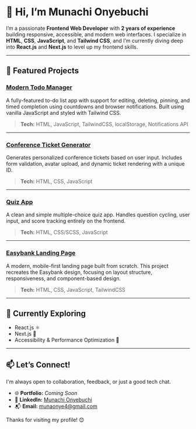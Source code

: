 # 👋 Hi, I’m Munachi Onyebuchi

I’m a passionate **Frontend Web Developer** with **2 years of experience** building responsive, accessible, and modern web interfaces. I specialize in **HTML**, **CSS**, **JavaScript**, and **Tailwind CSS**, and I’m currently diving deep into **React.js** and **Next.js** to level up my frontend skills.

---

## 🚀 Featured Projects

### [Modern Todo Manager](https://github.com/munachi821/Modern-todo-manager)
A fully-featured to-do list app with support for editing, deleting, pinning, and timed completion using countdowns and browser notifications. Built using vanilla JavaScript and styled with Tailwind CSS.

> **Tech:** HTML, JavaScript, TailwindCSS, localStorage, Notifications API

---

### [Conference Ticket Generator](https://github.com/munachi821/conference-ticket-generator-main)
Generates personalized conference tickets based on user input. Includes form validation, avatar upload, and dynamic ticket rendering with a unique ID.

> **Tech:** HTML, CSS, JavaScript

---

### [Quiz App](https://github.com/munachi821/quiz-app)
A clean and simple multiple-choice quiz app. Handles question cycling, user input, and score tracking entirely on the frontend.

> **Tech:** HTML, CSS/SCSS, JavaScript

---

### [Easybank Landing Page](https://github.com/munachi821/Easybank-landing-page)
A modern, mobile-first landing page built from scratch. This project recreates the Easybank design, focusing on layout structure, responsiveness, and component-based design.

> **Tech:** HTML, CSS, JavaScript, TailwindCSS

---

## 🧠 Currently Exploring

- React.js ⚛️
- Next.js 🔁
- Accessibility & Performance Optimization 🚀

---

## 📫 Let’s Connect!

I'm always open to collaboration, feedback, or just a good tech chat.

- 🌐 **Portfolio:** *Coming Soon*  
- 💼 **LinkedIn:** [Munachi Onyebuchi](https://www.linkedin.com/in/munachi-onyebuchi-90b6a12a8?utm_source=share&utm_campaign=share_via&utm_content=profile&utm_medium=android_app)  
- 📬 **Email:** [munaonye4@gmail.com](mailto:munaonye4@gmail.com)

Thanks for visiting my profile! 😊
